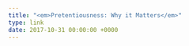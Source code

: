 ```yaml
---
title: "<em>Pretentiousness: Why it Matters</em>"
type: link
date: 2017-10-31 00:00:00 +0000
---
```

